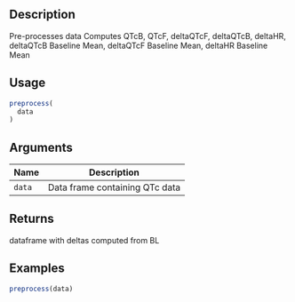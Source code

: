 ## Description

Pre-processes data
 Computes QTcB, QTcF, deltaQTcF, deltaQTcB, deltaHR, deltaQTcB Baseline Mean,
 deltaQTcF Baseline Mean, deltaHR Baseline Mean

## Usage

```r
preprocess(
  data
)
```

## Arguments

| Name | Description |
|------|-------------|
| `data` | Data frame containing QTc data |

## Returns

dataframe with deltas computed from BL

## Examples

```r
preprocess(data)
```


